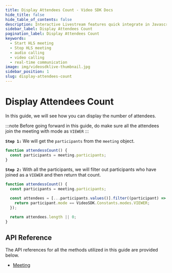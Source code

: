 ```yaml
---
title: Display Attendees Count - Video SDK Docs
hide_title: false
hide_table_of_contents: false
description: Interactive Livestream features quick integrate in Javascript, React JS, Android, IOS, React Native, Flutter with Video SDK to add live video & audio conferencing to your applications.
sidebar_label: Display Attendees Count
pagination_label: Display Attendees Count
keywords:
  - Start HLS meeting
  - Stop HLS meeting
  - audio calling
  - video calling
  - real-time communication
image: img/videosdklive-thumbnail.jpg
sidebar_position: 1
slug: display-attendees-count
---
```


# Display Attendees Count

In this guide, we will see how you can display the number of attendees.

:::note
Before going forward in this guide, do make sure all the attendees join the meeting with mode as `VIEWER`
:::

**`Step 1:`** We will get the `participants` from the `meeting` object.

```js
function attendessCount() {
  const participants = meeting.participants;
}
```

**`Step 2:`** With all the participants, we will filter out participants who have joined as a `VIEWER` and then return that count.

```js
function attendessCount() {
  const participants = meeting.participants;

  const attendees = [...participants.values()].filter((participant) => {
    return participant.mode == VideoSDK.Constants.modes.VIEWER;
  });

  return attendees.length || 0;
}
```

## API Reference

The API references for all the methods utilized in this guide are provided below.

- [Meeting](/javascript/api/sdk-reference/meeting-class/introduction)
